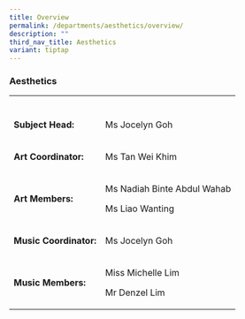 ```yaml
---
title: Overview
permalink: /departments/aesthetics/overview/
description: ""
third_nav_title: Aesthetics
variant: tiptap
---
```

<h3>Aesthetics</h3><table><tbody><tr><th rowspan="1" colspan="1"><p></p></th><th rowspan="1" colspan="1"><p></p></th></tr><tr><td rowspan="1" colspan="1"><p><strong>Subject Head:</strong></p></td><td rowspan="1" colspan="1"><p>Ms Jocelyn Goh</p></td></tr><tr><td rowspan="1" colspan="1"><p><strong>Art Coordinator:</strong></p></td><td rowspan="1" colspan="1"><p>Ms Tan Wei Khim</p></td></tr><tr><td rowspan="1" colspan="1"><p><strong>Art Members:</strong></p></td><td rowspan="1" colspan="1"><p>Ms Nadiah Binte Abdul Wahab</p><p>Ms Liao Wanting</p></td></tr><tr><td rowspan="1" colspan="1"><p><strong>Music Coordinator:</strong></p></td><td rowspan="1" colspan="1"><p>Ms Jocelyn Goh</p></td></tr><tr><td rowspan="1" colspan="1"><p><strong>Music Members:</strong></p></td><td rowspan="1" colspan="1"><p>Miss Michelle Lim</p><p>Mr Denzel Lim</p></td></tr></tbody></table><p></p>